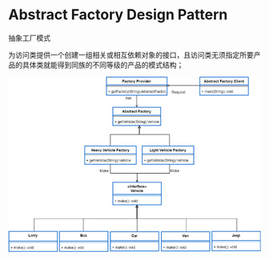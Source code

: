 # Abstract Factory Design Pattern
抽象工厂模式 

为访问类提供一个创建一组相关或相互依赖对象的接口，且访问类无须指定所要产品的具体类就能得到同族的不同等级的产品的模式结构；

![img.png](img.png)